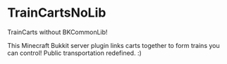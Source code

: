 TrainCartsNoLib
==========

TrainCarts without BKCommonLib!

This Minecraft Bukkit server plugin links carts together to form trains you can control!
Public transportation redefined. :)

